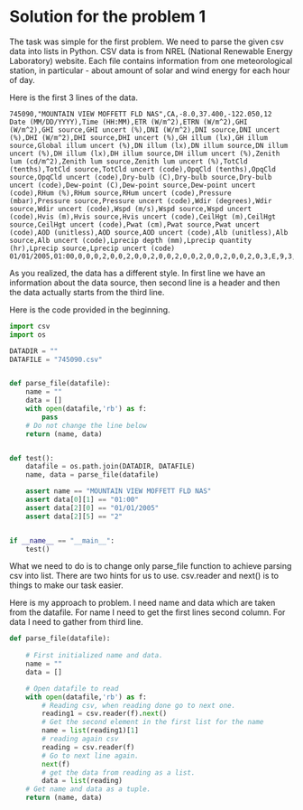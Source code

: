 
# Solution for the problem 1 

The task was simple for the first problem. We need to parse the given csv data into lists in Python. CSV data is from NREL (National Renewable Energy Laboratory) website. Each file contains information from one meteorological station, in particular - about amount of solar and wind energy for each hour of day.

Here is the first 3 lines of the data.

```
745090,"MOUNTAIN VIEW MOFFETT FLD NAS",CA,-8.0,37.400,-122.050,12
Date (MM/DD/YYYY),Time (HH:MM),ETR (W/m^2),ETRN (W/m^2),GHI (W/m^2),GHI source,GHI uncert (%),DNI (W/m^2),DNI source,DNI uncert (%),DHI (W/m^2),DHI source,DHI uncert (%),GH illum (lx),GH illum source,Global illum uncert (%),DN illum (lx),DN illum source,DN illum uncert (%),DH illum (lx),DH illum source,DH illum uncert (%),Zenith lum (cd/m^2),Zenith lum source,Zenith lum uncert (%),TotCld (tenths),TotCld source,TotCld uncert (code),OpqCld (tenths),OpqCld source,OpqCld uncert (code),Dry-bulb (C),Dry-bulb source,Dry-bulb uncert (code),Dew-point (C),Dew-point source,Dew-point uncert (code),RHum (%),RHum source,RHum uncert (code),Pressure (mbar),Pressure source,Pressure uncert (code),Wdir (degrees),Wdir source,Wdir uncert (code),Wspd (m/s),Wspd source,Wspd uncert (code),Hvis (m),Hvis source,Hvis uncert (code),CeilHgt (m),CeilHgt source,CeilHgt uncert (code),Pwat (cm),Pwat source,Pwat uncert (code),AOD (unitless),AOD source,AOD uncert (code),Alb (unitless),Alb source,Alb uncert (code),Lprecip depth (mm),Lprecip quantity (hr),Lprecip source,Lprecip uncert (code)
01/01/2005,01:00,0,0,0,2,0,0,2,0,0,2,0,0,2,0,0,2,0,0,2,0,0,2,0,3,E,9,3,E,9,8.0,A,7,6.0,A,7,87,A,7,1013,A,7,150,A,7,2.1,A,7,16100,A,7,77777,A,7,1.1,E,8,0.099,F,8,0.160,F,8,0,1,A,7

```
As you realized, the data has a different style. In first line we have an information about the data source, then second line is a header and then the data actually starts from the third line. 

Here is the code provided in the beginning.

```Python
import csv
import os

DATADIR = ""
DATAFILE = "745090.csv"


def parse_file(datafile):
    name = ""
    data = []
    with open(datafile,'rb') as f:
        pass
    # Do not change the line below
    return (name, data)


def test():
    datafile = os.path.join(DATADIR, DATAFILE)
    name, data = parse_file(datafile)

    assert name == "MOUNTAIN VIEW MOFFETT FLD NAS"
    assert data[0][1] == "01:00"
    assert data[2][0] == "01/01/2005"
    assert data[2][5] == "2"


if __name__ == "__main__":
    test()

```

What we need to do is to change only parse_file function to achieve parsing csv into list. There are two hints for us to use. csv.reader and next() is to things to make our task easier. 

Here is my approach to problem. I need name  and data which are taken from the datafile. For name I need to get the first lines second column. For data I need to gather from third line.

```Python
def parse_file(datafile):
	
	# First initialized name and data.
    name = ""
    data = []

    # Open datafile to read
    with open(datafile,'rb') as f:
    	# Reading csv, when reading done go to next one.
    	reading1 = csv.reader(f).next()
    	# Get the second element in the first list for the name
    	name = list(reading1)[1]
    	# reading again csv
    	reading = csv.reader(f)
    	# Go to next line again.
    	next(f)
    	# get the data from reading as a list.
    	data = list(reading)
    # Get name and data as a tuple.
    return (name, data)
```

